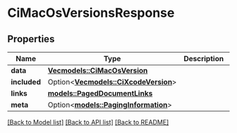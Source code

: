 # CiMacOsVersionsResponse

## Properties

Name | Type | Description | Notes
------------ | ------------- | ------------- | -------------
**data** | [**Vec<models::CiMacOsVersion>**](CiMacOsVersion.md) |  | 
**included** | Option<[**Vec<models::CiXcodeVersion>**](CiXcodeVersion.md)> |  | [optional]
**links** | [**models::PagedDocumentLinks**](PagedDocumentLinks.md) |  | 
**meta** | Option<[**models::PagingInformation**](PagingInformation.md)> |  | [optional]

[[Back to Model list]](../README.md#documentation-for-models) [[Back to API list]](../README.md#documentation-for-api-endpoints) [[Back to README]](../README.md)


